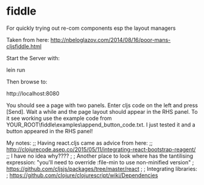 # fiddle
For quickly trying out re-com components esp the layout managers

Taken from here: http://nbeloglazov.com/2014/08/16/poor-mans-cljsfiddle.html

Start the Server with:

lein run

Then browse to:

http://localhost:8080

You should see a page with two panels. Enter cljs code on the left and press [Send]. Wait a while and the page layout should appear in the RHS panel. To it see working use the example code from YOUR_ROOT\fiddle\examples\append_button_code.txt. I just tested it and a button appeared in the RHS panel! 

My notes:
;; Having react.cljs came as advice from here:
;; http://clojurecode.asep.co/2015/05/11/integrating-react-bootstrap-reagent/
;; I have no idea why????
;
; Another place to look where has the tantilising expression: "you'll need to override :file-min to use non-minified version"
; https://github.com/cljsjs/packages/tree/master/react
;
; Integrating libraries:
; https://github.com/clojure/clojurescript/wiki/Dependencies